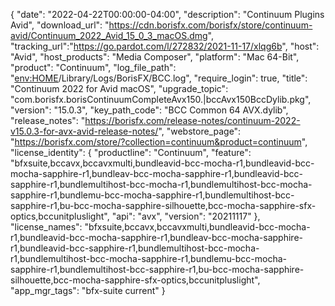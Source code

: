 {
  "date": "2022-04-22T00:00:00-04:00",
  "description": "Continuum Plugins Avid",
  "download_url": "https://cdn.borisfx.com/borisfx/store/continuum-avid/Continuum_2022_Avid_15_0_3_macOS.dmg",
  "tracking_url":"https://go.pardot.com/l/272832/2021-11-17/xlqg6b",
  "host": "Avid",
  "host_products": "Media Composer",
  "platform": "Mac 64-Bit",
  "product": "Continuum",
  "log_file_path": "<env:HOME>/Library/Logs/BorisFX/BCC.log",
  "require_login": true,
  "title": "Continuum 2022 for Avid macOS",
  "upgrade_topic": "com.borisfx.borisContinuumCompleteAvx150.|bccAvx150BccDylib.pkg",
  "version": "15.0.3",
  "key_path_code": "BCC Common 64 AVX.dylib",
  "release_notes": "https://borisfx.com/release-notes/continuum-2022-v15.0.3-for-avx-avid-release-notes/",
  "webstore_page": "https://borisfx.com/store/?collection=continuum&product=continuum",
  "license_identity": {
    "productline": "Continuum",
    "feature": "bfxsuite,bccavx,bccavxmulti,bundleavid-bcc-mocha-r1,bundleavid-bcc-mocha-sapphire-r1,bundleav-bcc-mocha-sapphire-r1,bundleavid-bcc-sapphire-r1,bundlemultihost-bcc-mocha-r1,bundlemultihost-bcc-mocha-sapphire-r1,bundlemu-bcc-mocha-sapphire-r1,bundlemultihost-bcc-sapphire-r1,bu-bcc-mocha-sapphire-silhouette,bcc-mocha-sapphire-sfx-optics,bccunitpluslight",
    "api": "avx",
    "version": "20211117"
  },
  "license_names": "bfxsuite,bccavx,bccavxmulti,bundleavid-bcc-mocha-r1,bundleavid-bcc-mocha-sapphire-r1,bundleav-bcc-mocha-sapphire-r1,bundleavid-bcc-sapphire-r1,bundlemultihost-bcc-mocha-r1,bundlemultihost-bcc-mocha-sapphire-r1,bundlemu-bcc-mocha-sapphire-r1,bundlemultihost-bcc-sapphire-r1,bu-bcc-mocha-sapphire-silhouette,bcc-mocha-sapphire-sfx-optics,bccunitpluslight",
  "app_mgr_tags": "bfx-suite current"
}
